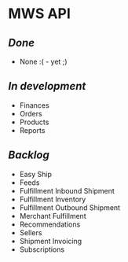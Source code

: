 # MWS API

## *Done*

- None :( - yet ;)

## *In development*

- Finances
- Orders
- Products
- Reports

## *Backlog*

- Easy Ship
- Feeds
- Fulfillment Inbound Shipment
- Fulfillment Inventory
- Fulfillment Outbound Shipment
- Merchant Fulfillment
- Recommendations
- Sellers
- Shipment Invoicing
- Subscriptions
